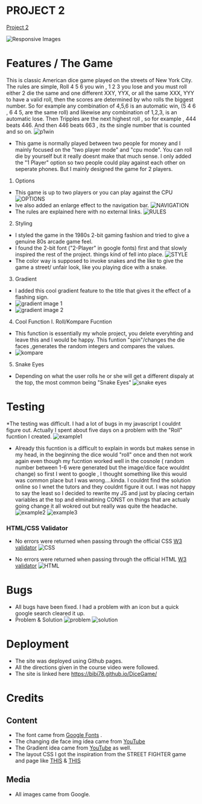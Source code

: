 # PROJECT 2 

[Project 2](https://bibi78.github.io/DiceGame/)

![Responsive Images](assets/images/p2RESP.png)




# Features / The Game 

This is classic American dice game played on the streets of New York City. 
The rules are simple, Roll 4 5 6 you win , 1 2 3 you lose and you must roll either 2 die the same and one different XXY, YYX, or all the same XXX, YYY to have a valid roll, then the scores are determined by who rolls the biggest number. So for example any combination of 4,5,6 is an automatic win, (5 4 6 , 6 4 5, are the same roll) and likewise  any combination of 1,2,3, is an automatic lose. Then Tripples are the next highest roll , so for example , 444 beats 446.  And then 446 beats 663 , its the single number that is counted and so on.
![p1win](assets/images/win.png)

* This game is normally played between two people for money and I mainly focused on the "two player mode" and "cpu mode". You can roll die by yourself but it really doesnt make that much sense. I only added the "1 Player" option so two people could play against each other on seperate phones. But I mainly designed the game for 2 players.


1. Options 
* This game is up to two players or you can play against the CPU 
![OPTIONS](assets/images/options.png)
* Ive also added an enlarge effect to the navigation bar.
![NAVIGATION](assets/images/navbareffect.png)
* The rules are explained here with no external links. 
![RULES](assets/images/rules.png)

2. Styling 
* I styled the game in the 1980s 2-bit gaming fashion and tried to give a genuine 80s arcade game feel.
* I found the 2-bit font ("2-Player" in google fonts) first and that slowly inspired the rest of the project.
things kind of fell into place.
![STYLE](assets/images/style.png)
* The color way is supposed to invoke snakes and the like to give the game a street/ unfair look, like you playing dice with a snake.
3. Gradient
* I added this cool gradient feature to the title that gives it the effect of a flashing sign.
* ![gradient image 1](assets/images/gradient1.png)
* ![gradient image 2](assets/images/gradient2.png)

4. Cool Function
I. Roll/Kompare Fucntion 
* This function is essentially my whole project, you delete everyhting and leave this and I would be happy. This funtion "spin"/changes the die faces ,generates the random integers and compares the values. 
* ![kompare](assets/images/kompare.png)

5. Snake Eyes 
* Depending on what the user rolls he or she will get a different dispaly at the top, the most common being "Snake Eyes"
![snake eyes](assets/images/snakeeyes.png)





# Testing 
*The testing was difficult. I had a lot of bugs in my javascript I couldnt figure out. Actually I spent about five days on a problem with the "Roll" fucntion I created.
![example1](assets/images/p1Roll.png)
* Already this fucntion is a difficult to explain in words but makes sense in my head, in the beginning the dice would "roll" once and then not work again even though my fucntion worked well in the cosnole ( random number between 1-6 were generated but the image/dice face wouldnt change) so first I went to google , I thought something like this would was common place but I was wrong....kinda. I couldnt find the solution online so I wnet the tutors and they couldnt figure it out. I was not happy to say the least so I decided to rewrite my JS and just by placing certain variables at the top and elminatining CONST on things that are actualy going change it all wokred out but really was quite the headache.
![example2](assets/images/codetop.png)
![example3](assets/images/tripple2player)


### HTML/CSS Validator
* No errors were returned when passing through the official CSS [W3 validator](https://jigsaw.w3.org/css-validator/validator?uri=https%3A%2F%2Fbibi78.github.io%2FDiceGame%2F&profile=css3svg&usermedium=all&warning=1&vextwarning=&lang=en) 
![CSS](assets/images/cssval.png)

* No errors were returned when passing through the official HTML [W3 validator](https://validator.w3.org/nu/?doc=https%3A%2F%2Fbibi78.github.io%2FDiceGame%2F)
![HTML](assets/images/htmlval.png)




# Bugs
* All bugs have been fixed. I had a problem with an icon but a quick google search cleared it up.
* Problem & Solution
![problem](assets/images/bug.png)
![solution](assets/images/solution.png)

# Deployment

* The site was deployed using Github pages.
* All the directions given in the course video were followed.
* The site is linked here https://bibi78.github.io/DiceGame/

# Credits 
## Content
* The font came from [Google Fonts](https://fonts.google.com/about) .
* The changing die face img idea came from [YouTube](https://www.youtube.com/watch?v=B17NC5DD-dA&t=883s)
* The Gradient idea came from [YouTube](https://www.youtube.com/watch?v=f3mwKLXpOLk) as well. 
* The layout CSS I got the inspiration from the STREET FIGHTER game and page like [THIS](https://codepen.io/jkneb/pen/DRWdGg) & [THIS](https://dev.to/annlin/build-a-cool-thing-street-fighter-website-16j)

## Media 
* All images came from Google.



